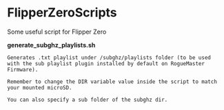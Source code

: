 # FlipperZeroScripts

Some useful script for Flipper Zero


**generate_subghz_playlists.sh**

    Generates .txt playlist under /subghz/playlists folder (to be used with the sub playlist plugin installed by default on RogueMaster Firmware).
    
    Remember to change the DIR variable value inside the script to match your mounted microSD.

    You can also specify a sub folder of the subghz dir.
